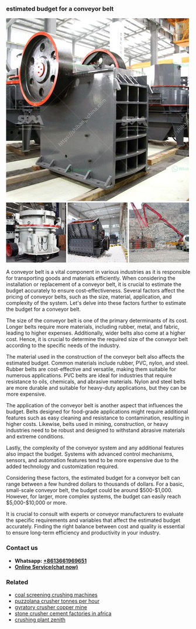 <h3>estimated budget for a conveyor belt</h3><img src='1704791542.jpg' alt=''><p>A conveyor belt is a vital component in various industries as it is responsible for transporting goods and materials efficiently. When considering the installation or replacement of a conveyor belt, it is crucial to estimate the budget accurately to ensure cost-effectiveness. Several factors affect the pricing of conveyor belts, such as the size, material, application, and complexity of the system. Let's delve into these factors further to estimate the budget for a conveyor belt.</p><p>The size of the conveyor belt is one of the primary determinants of its cost. Longer belts require more materials, including rubber, metal, and fabric, leading to higher expenses. Additionally, wider belts also come at a higher cost. Hence, it is crucial to determine the required size of the conveyor belt according to the specific needs of the industry.</p><p>The material used in the construction of the conveyor belt also affects the estimated budget. Common materials include rubber, PVC, nylon, and steel. Rubber belts are cost-effective and versatile, making them suitable for numerous applications. PVC belts are ideal for industries that require resistance to oils, chemicals, and abrasive materials. Nylon and steel belts are more durable and suitable for heavy-duty applications, but they can be more expensive.</p><p>The application of the conveyor belt is another aspect that influences the budget. Belts designed for food-grade applications might require additional features such as easy cleaning and resistance to contamination, resulting in higher costs. Likewise, belts used in mining, construction, or heavy industries need to be robust and designed to withstand abrasive materials and extreme conditions.</p><p>Lastly, the complexity of the conveyor system and any additional features also impact the budget. Systems with advanced control mechanisms, sensors, and automation features tend to be more expensive due to the added technology and customization required.</p><p>Considering these factors, the estimated budget for a conveyor belt can range between a few hundred dollars to thousands of dollars. For a basic, small-scale conveyor belt, the budget could be around $500-$1,000. However, for larger, more complex systems, the budget can easily reach $5,000-$10,000 or more.</p><p>It is crucial to consult with experts or conveyor manufacturers to evaluate the specific requirements and variables that affect the estimated budget accurately. Finding the right balance between cost and quality is essential to ensure long-term efficiency and productivity in your industry.</p><h3>Contact us</h3><ul><li><strong>Whatsapp:&nbsp;<a href="https://wa.me/8613661969651">+8613661969651</a></strong></li><li><a href="https://swt.shibang-china.com/?git&amp;zhl&amp;estimated budget for a conveyor belt"><strong>Online Service(chat now)</strong></a></li></ul><h3>Related</h3><ul><li><a href='coal screening crushing machines.md'>coal screening crushing machines</a></li><li><a href='puzzolana crusher tonnes per hour.md'>puzzolana crusher tonnes per hour</a></li><li><a href='gyratory crusher copper mine.md'>gyratory crusher copper mine</a></li><li><a href='stone crusher cement factories in africa.md'>stone crusher cement factories in africa</a></li><li><a href='crushing plant zenith.md'>crushing plant zenith</a></li></ul>